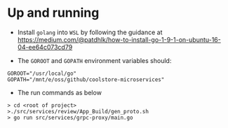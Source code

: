 # Up and running

- Install `golang` into `WSL` by following the guidance at https://medium.com/@patdhlk/how-to-install-go-1-9-1-on-ubuntu-16-04-ee64c073cd79

- The `GOROOT` and `GOPATH` environment variables should:

```
GOROOT="/usr/local/go"
GOPATH="/mnt/e/oss/github/coolstore-microservices"
```

- The run commands as below

```
> cd <root of project>
>./src/services/review/App_Build/gen_proto.sh
> go run src/services/grpc-proxy/main.go
```
